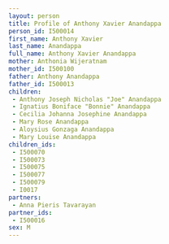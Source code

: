 ```yaml
---
layout: person
title: Profile of Anthony Xavier Anandappa
person_id: I500014
first_name: Anthony Xavier
last_name: Anandappa
full_name: Anthony Xavier Anandappa
mother: Anthonia Wijeratnam
mother_id: I500100
father: Anthony Anandappa
father_id: I500013
children:
 - Anthony Joseph Nicholas "Joe" Anandappa
 - Ignatius Boniface "Bonnie" Anandappa
 - Cecilia Johanna Josephine Anandappa
 - Mary Rose Anandappa
 - Aloysius Gonzaga Anandappa
 - Mary Louise Anandappa
children_ids:
 - I500070
 - I500073
 - I500075
 - I500077
 - I500079
 - I0017
partners:
 - Anna Pieris Tavarayan
partner_ids:
 - I500016
sex: M
---
```


